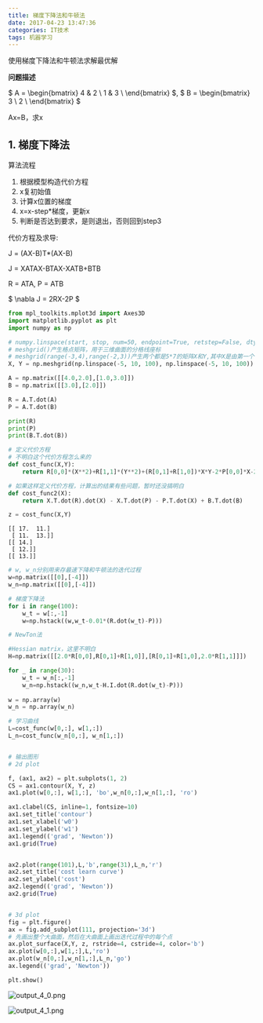```yaml
---
title: 梯度下降法和牛顿法
date: 2017-04-23 13:47:36
categories: IT技术
tags: 机器学习
---
```

使用梯度下降法和牛顿法求解最优解

**问题描述**

$ A = \begin{bmatrix} 4 & 2 \\ 1 & 3 \\ \end{bmatrix} $,
$ B = \begin{bmatrix} 3 \\ 2 \\ \end{bmatrix} $

Ax=B，求x

## 1. 梯度下降法
算法流程
1. 根据模型构造代价方程
2. x复初始值
3. 计算x位置的梯度
4. x=x-step*梯度，更新x
5. 判断是否达到要求，是则退出，否则回到step3

代价方程及求导:

 J = (AX-B)T\*(AX-B)

 J = XATAX-BTAX-XATB+BTB

 R = ATA, P = ATB

 $ \nabla J = 2RX-2P $


```python
from mpl_toolkits.mplot3d import Axes3D
import matplotlib.pyplot as plt
import numpy as np

# numpy.linspace(start, stop, num=50, endpoint=True, retstep=False, dtype=None)创建num个start～stop之间的等差数列
# meshgrid()产生格点矩阵，用于三维曲面的分格线座标
# meshgrid(range(-3,4),range(-2,3))产生两个都是5*7的矩阵X和Y,其中X是由第一个行向量产生，Y是由第二个行向量产生
X, Y = np.meshgrid(np.linspace(-5, 10, 100), np.linspace(-5, 10, 100))

A = np.matrix([[4.0,2.0],[1.0,3.0]])
B = np.matrix([[3.0],[2.0]])

R = A.T.dot(A)
P = A.T.dot(B)

print(R)
print(P)
print(B.T.dot(B))

# 定义代价方程
# 不明白这个代价方程怎么来的
def cost_func(X,Y):
    return R[0,0]*(X**2)+R[1,1]*(Y**2)+(R[0,1]+R[1,0])*X*Y-2*P[0,0]*X-2*P[1,0]*Y

# 如果这样定义代价方程，计算出的结果有些问题，暂时还没搞明白
def cost_func2(X):
    return X.T.dot(R).dot(X) - X.T.dot(P) - P.T.dot(X) + B.T.dot(B)

z = cost_func(X,Y)
```

    [[ 17.  11.]
     [ 11.  13.]]
    [[ 14.]
     [ 12.]]
    [[ 13.]]



```python
# w, w_n分别用来存最速下降和牛顿法的迭代过程
w=np.matrix([[0],[-4]])
w_n=np.matrix([[0],[-4]])

# 梯度下降法
for i in range(100):
    w_t = w[:,-1]
    w=np.hstack((w,w_t-0.01*(R.dot(w_t)-P)))

# NewTon法 

#Hessian matrix，这里不明白    
H=np.matrix([[2.0*R[0,0],R[0,1]+R[1,0]],[R[0,1]+R[1,0],2.0*R[1,1]]])

for _ in range(30):
    w_t = w_n[:,-1]
    w_n=np.hstack((w_n,w_t-H.I.dot(R.dot(w_t)-P)))
    
w = np.array(w)
w_n = np.array(w_n)

# 学习曲线
L=cost_func(w[0,:], w[1,:])
L_n=cost_func(w_n[0,:], w_n[1,:])


# 输出图形
# 2d plot

f, (ax1, ax2) = plt.subplots(1, 2)
CS = ax1.contour(X, Y, z)
ax1.plot(w[0,:], w[1,:], 'bo',w_n[0,:],w_n[1,:], 'ro')

ax1.clabel(CS, inline=1, fontsize=10)
ax1.set_title('contour')
ax1.set_xlabel('w0')
ax1.set_ylabel('w1')
ax1.legend(('grad', 'Newton'))
ax1.grid(True)


ax2.plot(range(101),L,'b',range(31),L_n,'r')
ax2.set_title('cost learn curve')
ax2.set_ylabel('cost')
ax2.legend(('grad', 'Newton'))
ax2.grid(True)


# 3d plot
fig = plt.figure()
ax = fig.add_subplot(111, projection='3d')
# 先画出整个大曲面，然后在大曲面上画出迭代过程中的每个点
ax.plot_surface(X,Y, z, rstride=4, cstride=4, color='b')
ax.plot(w[0,:],w[1,:],L,'ro')
ax.plot(w_n[0,:],w_n[1,:],L_n,'go')
ax.legend(('grad', 'Newton'))

plt.show()
```


![output_4_0.png](http://upload-images.jianshu.io/upload_images/1713353-afbffbcccc495767.png?imageMogr2/auto-orient/strip%7CimageView2/2/w/1240)


![output_4_1.png](http://upload-images.jianshu.io/upload_images/1713353-dd048c7e0fa8030f.png?imageMogr2/auto-orient/strip%7CimageView2/2/w/1240)

